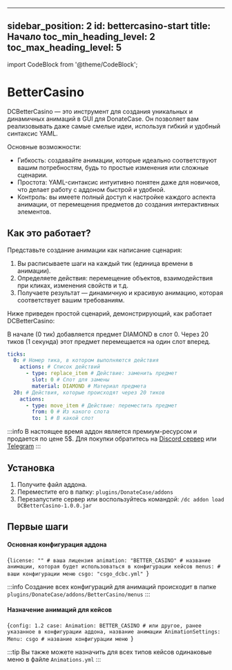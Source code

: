 
---
sidebar_position: 2
id: bettercasino-start
title: Начало
toc_min_heading_level: 2
toc_max_heading_level: 5
---

import CodeBlock from '@theme/CodeBlock';

# BetterCasino
DCBetterCasino — это инструмент для создания уникальных и динамичных анимаций в GUI для DonateCase. Он позволяет вам реализовывать даже самые смелые идеи, используя гибкий и удобный синтаксис YAML.

Основные возможности:
- Гибкость: создавайте анимации, которые идеально соответствуют вашим потребностям, будь то простые изменения или сложные сценарии.
- Простота: YAML-синтаксис интуитивно понятен даже для новичков, что делает работу с аддоном быстрой и удобной.
- Контроль: вы имеете полный доступ к настройке каждого аспекта анимации, от перемещения предметов до создания интерактивных элементов.

## Как это работает?
Представьте создание анимации как написание сценария:

1. Вы расписываете шаги на каждый тик (единица времени в анимации).
2. Определяете действия: перемещение объектов, взаимодействия при кликах, изменения свойств и т.д.
3. Получаете результат — динамичную и красивую анимацию, которая соответствует вашим требованиям.

Ниже приведен простой сценарий, демонстрирующий, как работает DCBetterCasino:

В начале (0 тик) добавляется предмет DIAMOND в слот 0.
Через 20 тиков (1 секунда) этот предмет перемещается на один слот вперед.
```yaml
ticks:
  0: # Номер тика, в котором выполняются действия
    actions: # Список действий
      - type: replace_item # Действие: заменить предмет
        slot: 0 # Слот для замены
        material: DIAMOND # Материал предмета
  20: # Действия, которые происходят через 20 тиков
    actions:
      - type: move_item # Действие: переместить предмет
        from: 0 # Из какого слота
        to: 1 # В какой слот
```

:::info
В настоящее время аддон является премиум-ресурсом и продается по цене 5$. Для покупки обратитесь на [Discord сервер](https://discord.gg/2syNtcKcgR) или [Telegram](https://t.me/jodexindustries)
:::

## Установка
1. Получите файл аддона.
2. Переместите его в папку: `plugins/DonateCase/addons`
3. Перезапустите сервер или воспользуйтесь командой: `/dc addon load DCBetterCasino-1.0.0.jar`

## Первые шаги

#### Основная конфигурация аддона

<CodeBlock
language="yaml"
title="plugins/DonateCase/addons/BetterCasino/config.yml">
{`license: "" # ваша лицензия
animation: "BETTER_CASINO" # название анимации, которая будет использоваться в конфигурации кейсов
menus: # ваши конфигурации меню
    csgo: "csgo_dcbc.yml"
`}
</CodeBlock>

:::info
Создание всех конфигураций для анимаций происходит в папке `plugins/DonateCase/addons/BetterCasino/menus`
:::

#### Назначение анимаций для кейсов
<CodeBlock
language="yaml"
title="plugins/DonateCase/cases/case.yml">
{`config: 1.2
case:
    Animation: BETTER_CASINO # или другое, ранее указанное в конфигурации аддона, название анимации
    AnimationSettings:
        Menu: csgo # название конфигурации меню
`}
</CodeBlock>

:::tip
Вы также можете назначить для всех типов кейсов одинаковые меню в файле `Animations.yml`
:::
